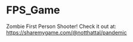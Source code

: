 # FPS_Game
Zombie First Person Shooter!
Check it out at: https://sharemygame.com/@notthattal/pandemic
